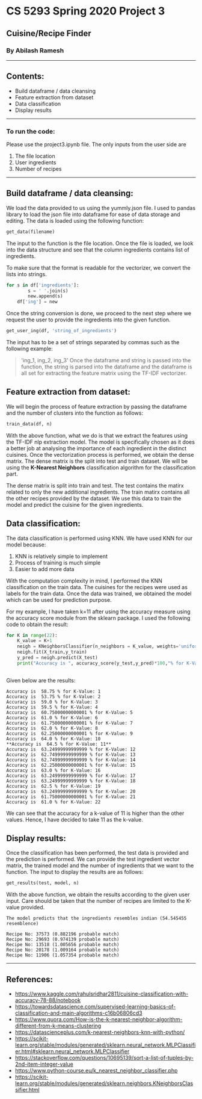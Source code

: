# CS 5293 Spring 2020 Project 3
## Cuisine/Recipe Finder
### By Abilash Ramesh
-------
## Contents:
* Build dataframe / data cleansing
* Feature extraction from dataset
* Data classification
* Display results
----
### To run the code:
Please use the project3.ipynb file. The only inputs from the user side are 
1. The file location
2. User ingredients
3. Number of recipes
----
## Build dataframe / data cleansing:

We load the data provided to us using the yummly.json file. I used to pandas library to load the json file into dataframe for ease of data storage and editing. The data is loaded using the following function:
```python
get_data(filename)
```
The input to the function is the file location. Once the file is loaded, we look into the data structure and see that the column ingredients contains list of ingredients. 

To make sure that the format is readable for the vectorizer, we convert the lists into strings.
``` python
for s in df['ingredients']:
        s = ' '.join(s)
        new.append(s)
    df['ing'] = new
````
Once the string conversion is done, we proceed to the next step where we request the user to provide the ingredients into the given function.
``` python
get_user_ing(df, 'string_of_ingredients')
```
The input has to be a set of strings separated by commas such as the following example:
> 'ing_1, ing_2, ing_3'
Once the dataframe and string is passed into the function, the string is parsed into the dataframe and the dataframe is all set for extracting the feature matrix using the TF-IDF vectorizer.

## Feature extraction from dataset:

We will begin the process of feature extraction by passing the dataframe and the number of clusters into the function as follows:
``` python
train_data(df, n)
```
With the above function, what we do is that we extract the features using the TF-IDF nlp extraction model. The model is specifically chosen as it does a better job at analysing the importance of each ingredient in the distinct cuisines. Once the vectorization process is performed, we obtain the dense matrix. The dense matrix is the split into test and train dataset. We will be using the **K-Nearest Neighbors** classification algorithm for the classification part. 

The dense matrix is split into train and test. The test contains the matirx related to only the new additional ingredients. The train matirx contains all the other recipes provided by the dataset. We use this data to train the model and predict the cuisine for the given ingredients. 

## Data classification:

The data classification is performed using KNN. We have used KNN for our model because:

1. KNN is relatively simple to implement
2. Process of training is much simple
3. Easier to add more data

With the computation complexity in mind, I performed the KNN classification on the train data. The cuisines for the recipes were used as labels for the train data. Once the data was trained, we obtained the model which can be used for prediction purpose. 

For my example, I have taken k=11 after using the accuracy measure using the accuracy score module from the sklearn package. I used the following code to obtain the result:
```python
for K in range(22):
    K_value = K+1
    neigh = KNeighborsClassifier(n_neighbors = K_value, weights='uniform', algorithm='auto', metric='minkowski')
    neigh.fit(X_train,y_train)
    y_pred = neigh.predict(X_test)
    print("Accuracy is ", accuracy_score(y_test,y_pred)*100,"% for K-Value:",K_value)
    
```
Given below are the results:
```output
Accuracy is  58.75 % for K-Value: 1
Accuracy is  53.75 % for K-Value: 2
Accuracy is  59.0 % for K-Value: 3
Accuracy is  59.5 % for K-Value: 4
Accuracy is  60.75000000000001 % for K-Value: 5
Accuracy is  61.0 % for K-Value: 6
Accuracy is  61.75000000000001 % for K-Value: 7
Accuracy is  62.0 % for K-Value: 8
Accuracy is  62.25000000000001 % for K-Value: 9
Accuracy is  64.0 % for K-Value: 10
**Accuracy is  64.5 % for K-Value: 11**
Accuracy is  63.24999999999999 % for K-Value: 12
Accuracy is  62.74999999999999 % for K-Value: 13
Accuracy is  62.74999999999999 % for K-Value: 14
Accuracy is  62.25000000000001 % for K-Value: 15
Accuracy is  63.0 % for K-Value: 16
Accuracy is  63.24999999999999 % for K-Value: 17
Accuracy is  63.24999999999999 % for K-Value: 18
Accuracy is  62.5 % for K-Value: 19
Accuracy is  63.24999999999999 % for K-Value: 20
Accuracy is  61.75000000000001 % for K-Value: 21
Accuracy is  61.0 % for K-Value: 22
```
We can see that the  accuracy for a k-value of 11 is higher than the other values. Hence, I have decided to take 11 as the k-value.

## Display results:

Once the classification has been performed, the test data is provided and the prediction is performed. We can provide the test ingredient vector matrix, the trained model and the number of ingredients that we want to the function. The input to display the results are as follows:
````python
get_results(test, model, n)
````
With the above function, we obtain the results according to the given user input. Care should be taken that the number of recipes are limited to the K-value provided. 
```output
The model predicts that the ingredients resembles indian (54.545455 resemblence)

Recipe No: 37573 (0.882196 probable match)
Recipe No: 29693 (0.974139 probable match)
Recipe No: 13518 (1.005656 probable match)
Recipe No: 20178 (1.009164 probable match)
Recipe No: 11906 (1.057354 probable match)
```

------
## References:
* https://www.kaggle.com/rahulsridhar2811/cuisine-classification-with-accuracy-78-88/notebook
* https://towardsdatascience.com/supervised-learning-basics-of-classification-and-main-algorithms-c16b06806cd3
* https://www.quora.com/How-is-the-k-nearest-neighbor-algorithm-different-from-k-means-clustering
* https://datascienceplus.com/k-nearest-neighbors-knn-with-python/
* https://scikit-learn.org/stable/modules/generated/sklearn.neural_network.MLPClassifier.html#sklearn.neural_network.MLPClassifier
* https://stackoverflow.com/questions/10695139/sort-a-list-of-tuples-by-2nd-item-integer-value
* https://www.python-course.eu/k_nearest_neighbor_classifier.php
* https://scikit-learn.org/stable/modules/generated/sklearn.neighbors.KNeighborsClassifier.html
